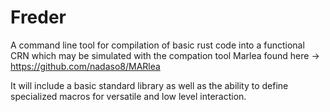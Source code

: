 # Freder
A command line tool for compilation of basic rust code into a functional CRN which may be simulated with the compation tool Marlea found here -> https://github.com/nadaso8/MARlea

It will include a basic standard library as well as the ability to define specialized macros for versatile and low level interaction. 
